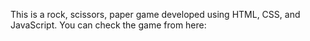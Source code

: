 This is a rock, scissors, paper game developed using HTML, CSS, and JavaScript. 
You can check the game from here:


